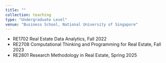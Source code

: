 ```yaml
---
title: ""
collection: teaching
type: "Undergraduate Level"
venue: "Business School, National University of Singapore"
---
```

- RE1702 Real Estate Data Analytics, Fall 2022  
- RE2708 Computational Thinking and Programming for Real Estate, Fall 2023  
- RE2801 Research Methodology in Real Estate, Spring 2025  
